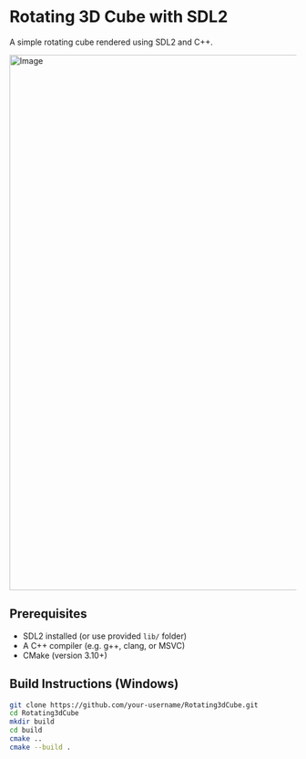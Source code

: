 # Rotating 3D Cube with SDL2

A simple rotating cube rendered using SDL2 and C++.

<img width="600" height="940" alt="Image" src="https://github.com/user-attachments/assets/ceb513ab-68ba-4cb7-9ba2-ee6fef6c3e9a" />

##  Prerequisites

- SDL2 installed (or use provided `lib/` folder)
- A C++ compiler (e.g. g++, clang, or MSVC)
- CMake (version 3.10+)

##  Build Instructions (Windows)

```bash
git clone https://github.com/your-username/Rotating3dCube.git
cd Rotating3dCube
mkdir build
cd build
cmake ..
cmake --build .

